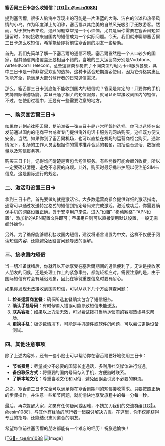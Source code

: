 **塞舌爾三日卡怎么收短信？[[TG💪+ @esim1088](https://t.me/s/esim1088)]**

提到塞舌爾，很多人脑海中浮现出的可能是一片湛蓝的大海、洁白的沙滩和热带风情的小岛。作为印度洋上的明珠，塞舌爾以其绝美的自然风光吸引了无数游客。然而，对于旅行者来说，通讯问题常常是一个小烦恼。尤其是当你需要在塞舌爾短暂逗留时，如何接收来自国内的短信成为一个实际问题。今天，我们就来聊聊塞舌爾三日卡怎么收短信，希望能给即将前往塞舌爾的朋友一些帮助。

首先，我们先简单了解一下塞舌爾的通信环境。塞舌爾虽然是一个人口较少的国家，但其通信网络覆盖还是相当不错的。当地的三大运营商分别是Vodafone、Airtel和Coral Telecom。这些运营商都提供了不同类型的电话卡和服务套餐，其中三日卡是一种非常受欢迎的选择。这种卡适合短期游客使用，因为它价格实惠且功能齐全，能满足大部分旅行者的日常通信需求。

那么，塞舌爾三日卡到底能不能收到国内的短信呢？答案是肯定的！只要你的手机支持国际漫游功能，并且开通了相关的短信服务，就可以正常接收到国内的短信。不过，在使用过程中，还是有一些需要注意的地方。

### 一、购买塞舌爾三日卡

如果你计划前往塞舌爾，提前准备一张三日卡是非常明智的选择。你可以选择在出发前通过国内的电商平台或者专门提供海外电话卡服务的网站购买，这样既方便又安全。当然，如果你到了塞舌爾机场，也可以直接在机场的运营商柜台购买。通常情况下，机场的工作人员会根据你的需求推荐合适的套餐，包括语音通话、数据流量以及短信服务等。

购买三日卡时，记得询问清楚是否包含短信服务。有些套餐可能会额外收费，所以一定要确认清楚，避免不必要的麻烦。此外，购买时最好携带护照以便注册SIM卡信息，这是国际通行的规定。

### 二、激活和设置三日卡

拿到三日卡后，首先要做的就是激活它。大多数运营商都会提供详细的激活指南，通常可以通过发送特定格式的短信到指定号码来完成激活。激活成功后，你需要确保手机的网络设置正确。对于安卓用户来说，进入“设置”-“移动网络”-“APN设置”，添加新的APN配置文件即可；苹果用户则可以直接使用默认设置，一般无需额外操作。

另外，为了确保能够顺利接收国内短信，建议将语言设置为中文。这样不仅便于阅读短信内容，还能避免因语言问题导致的误解。

### 三、接收国内短信

当一切准备就绪后，你就可以开始享受在塞舌爾期间的通信便利了。无论是接收家人朋友的问候，还是处理工作上的紧急事务，都能轻松应对。需要注意的是，由于国际短信有时会有延迟现象，因此在等待重要信息时要有耐心。

如果你发现无法接收到国内短信，可以从以下几个方面排查问题：

1. **检查运营商套餐**：确保所选套餐确实包含了短信服务。
2. **确认手机号码**：有时候输入错误可能导致短信未能送达。
3. **联系客服**：如果以上方法无效，可以尝试拨打当地运营商的客服热线寻求帮助。
4. **更换手机**：极少数情况下，可能是手机硬件或软件的问题，可以尝试更换设备测试。

### 四、其他注意事项

除了上述内容外，还有一些小贴士可以帮助你在塞舌爾更好地使用三日卡：

- **节省费用**：尽量减少不必要的国际长途通话，多利用社交媒体进行沟通。
- **备份联系方式**：将重要的国内号码存入手机，方便随时联系。
- **了解本地文化**：尊重当地文化和习俗，避免因误会引发不必要的麻烦。

总之，塞舌爾三日卡完全可以满足你在塞舌爾期间的短信接收需求。只要按照正确的步骤操作，并注意一些细节问题，就能愉快地享受旅程中的每一分每一秒。

最后，再次提醒大家，如果有任何疑问或困难，不妨加入我们的交流群组[[TG💪+ @esim1088](https://t.me/s/esim1088)]，与其他有经验的旅行者一起探讨解决方案。在这里，你不仅能获得专业的指导，还能结识志同道合的朋友。

希望每位前往塞舌爾的朋友都能有一个难忘的经历！祝旅途愉快！

[[TG💪+ @esim1088](https://t.me/s/esim1088) ![Image](https://i.postimg.cc/4NQfJmqS/Snipaste-2025-05-13-00-14-12.png)]